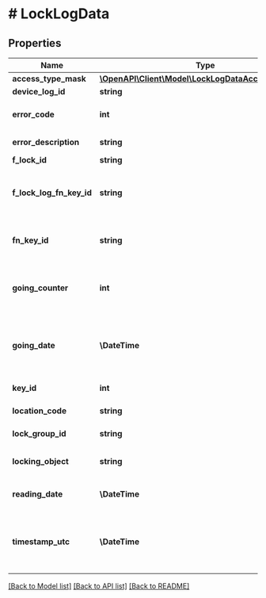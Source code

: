 # # LockLogData

## Properties

Name | Type | Description | Notes
------------ | ------------- | ------------- | -------------
**access_type_mask** | [**\OpenAPI\Client\Model\LockLogDataAccessTypeMask**](LockLogDataAccessTypeMask.md) |  | [optional]
**device_log_id** | **string** | Log ID | [optional]
**error_code** | **int** | Error code. 0 means no error | [optional]
**error_description** | **string** | Error Description | [optional]
**f_lock_id** | **string** | Lock Id | [optional]
**f_lock_log_fn_key_id** | **string** | Log ID. Deprecated field, use DeviceLog_ID instead. | [optional]
**fn_key_id** | **string** | Key&#39;s ID which accessed lock | [optional]
**going_counter** | **int** | Counter of how many times lock has been used | [optional]
**going_date** | **\DateTime** | Date And time when Key accessed lock (UTC time) | [optional]
**key_id** | **int** | Key&#39;s KeyId info | [optional]
**location_code** | **string** | Lock&#39;s location code | [optional]
**lock_group_id** | **string** | Locking system ID | [optional]
**locking_object** | **string** | Lock&#39;s Locking object info | [optional]
**reading_date** | **\DateTime** | Date And time when log was read | [optional]
**timestamp_utc** | **\DateTime** | Time when log arrived to the server and was added to the database | [optional]

[[Back to Model list]](../../README.md#models) [[Back to API list]](../../README.md#endpoints) [[Back to README]](../../README.md)
